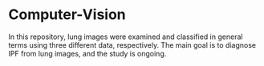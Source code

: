 # Computer-Vision
In this repository, lung images were examined and classified in general terms using three different data, respectively. The main goal is to diagnose IPF from lung images, and the study is ongoing.
